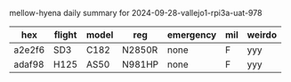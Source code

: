 mellow-hyena daily summary for 2024-09-28-vallejo1-rpi3a-uat-978

|hex|flight|model|reg|emergency|mil|weirdo|
|--|--|--|--|--|--|--|
|a2e2f6|SD3|C182|N2850R|none|F|yyy|
|adaf98|H125|AS50|N981HP|none|F|yyy|

